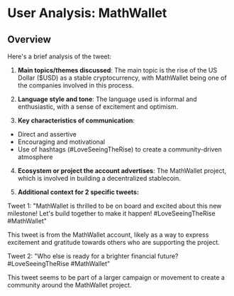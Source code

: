 # User Analysis: MathWallet

## Overview

Here's a brief analysis of the tweet:

1. **Main topics/themes discussed**: The main topic is the rise of the US Dollar ($USD) as a stable cryptocurrency, with MathWallet being one of the companies involved in this process.

2. **Language style and tone**: The language used is informal and enthusiastic, with a sense of excitement and optimism.

3. **Key characteristics of communication**:
- Direct and assertive
- Encouraging and motivational
- Use of hashtags (#LoveSeeingTheRise) to create a community-driven atmosphere

4. **Ecosystem or project the account advertises**: The MathWallet project, which is involved in building a decentralized stablecoin.

5. **Additional context for 2 specific tweets:**

Tweet 1:
"MathWallet is thrilled to be on board and excited about this new milestone! Let's build together to make it happen! #LoveSeeingTheRise #MathWallet"

This tweet is from the MathWallet account, likely as a way to express excitement and gratitude towards others who are supporting the project.

Tweet 2:
"Who else is ready for a brighter financial future? #LoveSeeingTheRise #MathWallet"

This tweet seems to be part of a larger campaign or movement to create a community around the MathWallet project.
